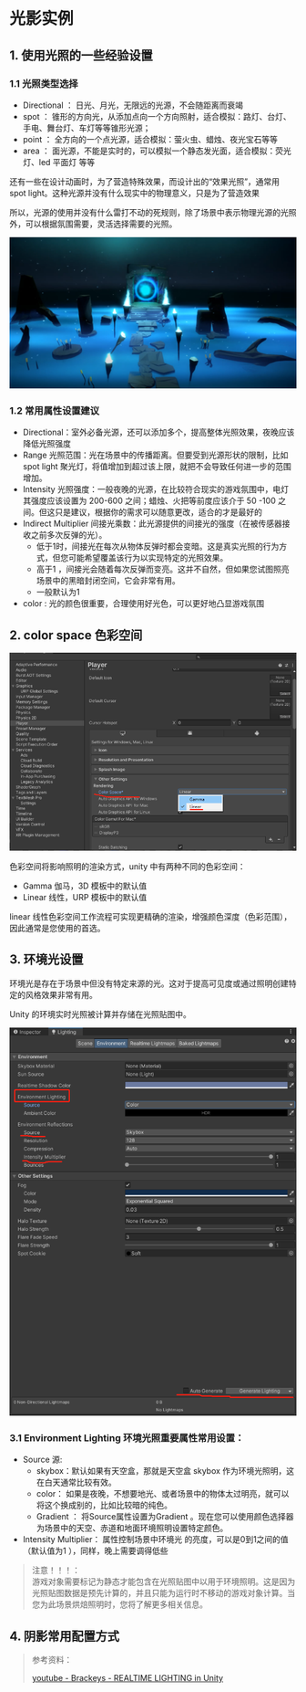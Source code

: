 # 光影实例

## 1. 使用光照的一些经验设置

### 1.1 光照类型选择

* Directional ： 日光、月光，无限远的光源，不会随距离而衰竭
* spot ： 锥形的方向光，从添加点向一个方向照射，适合模拟：路灯、台灯、手电、舞台灯、车灯等等锥形光源；
* point ： 全方向的一个点光源，适合模拟：萤火虫、蜡烛、夜光宝石等等
* area ： 面光源，不能是实时的，可以模拟一个静态发光面，适合模拟：荧光灯、led 平面灯 等等

还有一些在设计动画时，为了营造特殊效果，而设计出的“效果光照”，通常用 spot light。这种光源并没有什么现实中的物理意义，只是为了营造效果

所以，光源的使用并没有什么雷打不动的死规则，除了场景中表示物理光源的光照外，可以根据氛围需要，灵活选择需要的光照。

![](../imgs/lighting01.png)

### 1.2 常用属性设置建议

* Directional：室外必备光源，还可以添加多个，提高整体光照效果，夜晚应该降低光照强度
* Range 光照范围：光在场景中的传播距离。但要受到光源形状的限制，比如 spot light 聚光灯，将值增加到超过该上限，就把不会导致任何进一步的范围增加。
* Intensity 光照强度：一般夜晚的光源，在比较符合现实的游戏氛围中，电灯其强度应该设置为 200-600 之间；蜡烛、火把等前度应该介于 50 -100 之间。但这只是建议，根据你的需求可以随意更改，适合的才是最好的
*  Indirect Multiplier 间接光乘数：此光源提供的间接光的强度（在被传感器接收之前多次反弹的光）。
   *  低于1时，间接光在每次从物体反弹时都会变暗。这是真实光照的行为方式，但您可能希望覆盖该行为以实现特定的光照效果。
   *  高于1 ，间接光会随着每次反弹而变亮。这并不自然，但如果您试图照亮场景中的黑暗封闭空间，它会非常有用。
   *  一般默认为1
* color : 光的颜色很重要，合理使用好光色，可以更好地凸显游戏氛围

## 2. color space 色彩空间

![](../imgs/colorSpace.png)

色彩空间将影响照明的渲染方式，unity 中有两种不同的色彩空间：

* Gamma 伽马，3D 模板中的默认值
* Linear 线性，URP 模板中的默认值

linear 线性色彩空间工作流程可实现更精确的渲染，增强颜色深度（色彩范围），因此通常是您使用的首选。

## 3. 环境光设置

环境光是存在于场景中但没有特定来源的光。这对于提高可见度或通过照明创建特定的风格效果非常有用。

Unity 的环境实时光照被计算并存储在光照贴图中。

![](../imgs/envLighting.png)

### 3.1 Environment Lighting 环境光照重要属性常用设置：

* Source 源: 
  * skybox：默认如果有天空盒，那就是天空盒 skybox 作为环境光照明，这在白天通常比较有效。
  * color： 如果是夜晚，不想要地光、或者场景中的物体太过明亮，就可以将这个换成别的，比如比较暗的纯色。 
  * Gradient ： 将Source属性设置为Gradient 。现在您可以使用颜色选择器为场景中的天空、赤道和地面环境照明设置特定颜色。
* Intensity Multiplier： 属性控制场景中环境光  的亮度，可以是0到1之间的值（默认值为1 ），同样，晚上需要调得低些

> 注意！！！：  
> 游戏对象需要标记为静态才能包含在光照贴图中以用于环境照明。这是因为光照贴图数据是预先计算的，并且只能为运行时不移动的游戏对象计算。当您为此场景烘焙照明时，您将了解更多相关信息。

## 4. 阴影常用配置方式

> 参考资料：
> 
> [youtube - Brackeys - REALTIME LIGHTING in Unity](https://www.youtube.com/watch?v=wwm98VdzD8s)